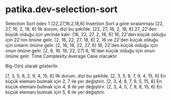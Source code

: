 # patika.dev-selection-sort
  Selection Sort ödev 1
  [22,27,16,2,18,6]
  İnsertion Sort a göre sıralanması
  [22, 27, 16, 2, 18, 6]  İlk durum, dizi bu şekilde.
  [22, 27, 16, 2, 18, 6]  27, 22'den büyük olduğu için yerinde kalır.
  [16, 22, 27, 2, 18, 6]  16, 22'den küçük olduğu için 22'nin önüne gelir.
  [2, 16, 22, 27, 18, 6]  2, 16 ve 22'den küçük olduğu için onların önüne gelir.
  [2, 16, 18, 22, 27, 6]  18, 22'den küçük olduğu için onun önüne gelir.
  [2, 6, 16, 18, 22, 27]  6, 16'dan küçük olduğu için onun önüne gelir.
  Time Complexity:Average Case olacaktır

  Big-O(n) olarak gösterilir.

  [7, 3, 5, 8, 2, 9, 4, 15, 6]  İlk durum, dizi bu şekilde.
  [2, 3, 5, 8, 7, 9, 4, 15, 6]  En küçük elemanı bulmak için 2, 7 ile yer değiştirir.
  [2, 3, 4, 8, 7, 9, 5, 15, 6]  En küçük elemanı bulmak için 4, 8 ile yer değiştirir.
  [2, 3, 4, 5, 7, 9, 8, 15, 6]  En küçük elemanı bulmak için 5, 8 ile yer değiştirir.
